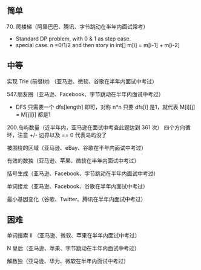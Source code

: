 ## 简单

70. 爬楼梯（阿里巴巴、腾讯、字节跳动在半年内面试常考）
- Standard DP problem, with 0 & 1 as step case.
- special case. n =0/1/2 and then story in int[]
m[i] = m[i-1] + m[i-2]

## 中等

实现 Trie (前缀树) （亚马逊、微软、谷歌在半年内面试中考过）

547.朋友圈（亚马逊、Facebook、字节跳动在半年内面试中考过）
- DFS 只需要一个 dfs[length] 即可，对称 n*n 只要 dfs[i] 是1，就代表 M[i][j] = M[j][i] 都是1

200.岛屿数量（近半年内，亚马逊在面试中考查此题达到 361 次）
四个方向循环，注意 +/- 边界以及 == 0 代表岛屿没了

被围绕的区域（亚马逊、eBay、谷歌在半年内面试中考过）

有效的数独（亚马逊、苹果、微软在半年内面试中考过）

括号生成（亚马逊、Facebook、字节跳动在半年内面试中考过）

单词接龙（亚马逊、Facebook、谷歌在半年内面试中考过）

最小基因变化（谷歌、Twitter、腾讯在半年内面试中考过）

## 困难

单词搜索 II （亚马逊、微软、苹果在半年内面试中考过）

N 皇后（亚马逊、苹果、字节跳动在半年内面试中考过）

解数独（亚马逊、华为、微软在半年内面试中考过）

